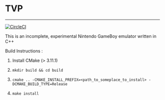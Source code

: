 # TVP

---

[![CircleCI](https://circleci.com/gh/venkat24/tvp/tree/master.svg?style=svg&circle-token=0915c0ed7c3b36f5aed8ddcd1b659547c662088c)](https://circleci.com/gh/venkat24/tvp/tree/master)

This is an incomplete, experimental Nintendo GameBoy emulator written in C++

Build Instructions :

1. Install CMake (> 3.11.1)

2. `mkdir build && cd build`

3. `cmake .. -CMAKE_INSTALL_PREFIX=<path_to_someplace_to_install> -DCMAKE_BUILD_TYPE=Release`

4. `make install`
